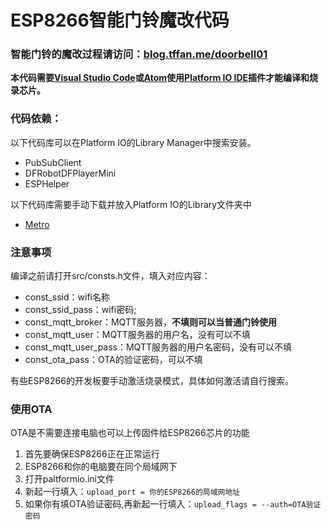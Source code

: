 # ESP8266智能门铃魔改代码

### 智能门铃的魔改过程请访问：[blog.tffan.me/doorbell01](https://blog.tffan.me/doorbell01)

**本代码需要[Visual Studio Code](https://code.visualstudio.com/)或[Atom](https://atom.io/)使用[Platform IO IDE](https://platformio.org/platformio-ide)插件才能编译和烧录芯片。**

### 代码依赖：

以下代码库可以在Platform IO的Library Manager中搜索安装。

* PubSubClient
* DFRobotDFPlayerMini
* ESPHelper

以下代码库需要手动下载并放入Platform IO的Library文件夹中

* [Metro](https://github.com/thomasfredericks/Metro-Arduino-Wiring/archive/master.zip)

### 注意事项

编译之前请打开src/consts.h文件，填入对应内容：

* const_ssid：wifi名称
* const_ssid_pass：wifi密码;
* const_mqtt_broker：MQTT服务器，**不填则可以当普通门铃使用**
* const_mqtt_user：MQTT服务器的用户名，没有可以不填
* const_mqtt_user_pass：MQTT服务器的用户名密码，没有可以不填
* const_ota_pass：OTA的验证密码，可以不填

有些ESP8266的开发板要手动激活烧录模式，具体如何激活请自行搜索。

### 使用OTA

OTA是不需要连接电脑也可以上传固件给ESP8266芯片的功能

1. 首先要确保ESP8266正在正常运行
2. ESP8266和你的电脑要在同个局域网下
3. 打开paltformio.ini文件
4. 新起一行填入：`upload_port = 你的ESP8266的局域网地址`
5. 如果你有填OTA验证密码,再新起一行填入：`upload_flags = --auth=OTA验证密码`



